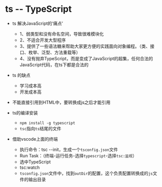 # ts -- TypeScript
- ts 解决JavaScript的‘痛点’
    - 1、弱类型和没有命名空间，导致很难模块化
    - 2、不适合开发大型程序
    - 3、提供了一些语法糖来帮助大家更方便的实践面向对象编程。（类、接口、枚举、泛型、方法重载等）
    - 4、没有抛弃TypeScript，而是变成了JavaScript的超集，任何合法的JavaScript代码，在ts下都是合法的

- ts 的缺点
  - 学习成本高
  - 开发成本高

- 不能直接引用到HTML中，要转换成js之后才能引用

- ts的编译安装
    - `npm install -g typescript`
    - `tsc`指向`ts`结尾的文件

- 借助vscode上面的终端
    - 执行命令：tsc --init，生成一个`tsconfig.json`文件
    - Run Task：（终端-运行任务-选择`typescript`-选择`tsc:监视`）
    - 选中TypeScript
    - tsc:watch
    - `tsconfig.json`文件中，找到`outDir`的配置，这个负责配置转换成的`js`文件的输出目录
